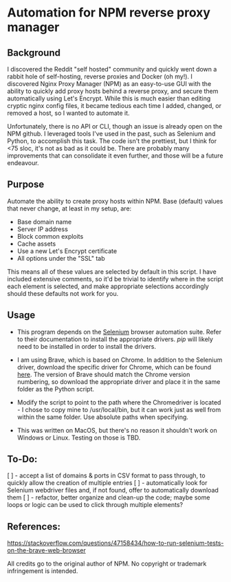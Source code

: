 # Automation for NPM reverse proxy manager

## Background
I discovered the Reddit "self hosted" community and quickly went down a rabbit hole of self-hosting, reverse proxies and Docker (oh my!). I discovered Nginx Proxy Manager (NPM) as an easy-to-use GUI with the ability to quickly add proxy hosts behind a reverse proxy, and secure them automatically using Let's Encrypt. While this is much easier than editing cryptic nginx config files, it became tedious each time I added, changed, or removed a host, so I wanted to automate it.

Unfortunately, there is no API or CLI, though an issue is already open on the NPM github. I leveraged tools I've used in the past, such as Selenium and Python, to accomplish this task.  The code isn't the prettiest, but I think for <75 sloc, it's not as bad as it could be. There are probably many improvements that can consolidate it even further, and those will be a future endeavour.

## Purpose
Automate the ability to create proxy hosts within NPM. Base (default) values that never change, at least in my setup, are:

- Base domain name
- Server IP address
- Block common exploits
- Cache assets
- Use a new Let's Encrypt certificate
- All options under the "SSL" tab

This means all of these values are selected by default in this script. I have included extensive comments, so it'd be trivial to identify where in the script each element is selected, and make appropriate selections accordingly should these defaults not work for you.

## Usage
- This program depends on the [Selenium](https://www.selenium.dev/) browser automation suite. Refer to their documentation to install the appropriate drivers. *pip* will likely need to be installed in order to install the drivers.

- I am using Brave, which is based on Chrome. In addition to the Selenium driver, download the specific driver for Chrome, which can be found [here](https://chromedriver.storage.googleapis.com/index.html). The version of Brave should match the Chrome version numbering, so download the appropriate driver and place it in the same folder as the Python script.

- Modify the script to point to the path where the Chromedriver is located - I chose to copy mine to /usr/local/bin, but it can work just as well from within the same folder. Use absolute paths when specifying.

- This was written on MacOS, but there's no reason it shouldn't work on Windows or Linux. Testing on those is TBD.

## To-Do:
[ ] - accept a list of domains & ports in CSV format to pass through, to quickly allow the creation of multiple entries
[ ] - automatically look for Selenium webdriver files and, if not found, offer to automatically download them
[ ] - refactor, better organize and clean-up the code; maybe some loops or logic can be used to click through multiple elements?

## References:
https://stackoverflow.com/questions/47158434/how-to-run-selenium-tests-on-the-brave-web-browser

All credits go to the original author of NPM. No copyright or trademark infringement is intended.
